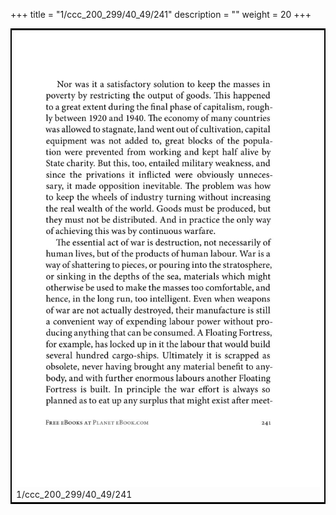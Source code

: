 +++
title = "1/ccc_200_299/40_49/241"
description = ""
weight = 20
+++

<table style="border:2px solid black;max-width:800px;max-height:800px;" 
><tr><td><img class="center-fit-jpg"
src="/jpg_/out_jpg_1984__241.jpg"  >1/ccc_200_299/40_49/241</img></td></tr></table>